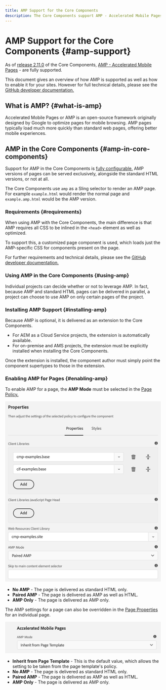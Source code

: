 ```yaml
---
title: AMP Support for the Core Components
description: The Core Components support AMP - Accelerated Mobile Pages
---
```


# AMP Support for the Core Components {#amp-support}

As of [release 2.11.0](/help/versions.md) of the Core Components, [AMP - Accelerated Mobile Pages](https://developers.google.com/amp) - are fully supported.

This document gives an overview of how AMP is supported as well as how to enable it for your sites. However for full technical details, please see the [GitHub developer documentation.](https://github.com/adobe/aem-core-wcm-components/tree/master/extensions/amp)

## What is AMP? {#what-is-amp}

Accelerated Mobile Pages or AMP is an open-source framework originally designed by Google to optimize pages for mobile browsing. AMP pages typically load much more quickly than standard web pages, offering better mobile experiences.

## AMP in the Core Components {#amp-in-core-components}

Support for AMP in the Core Components is [fully configurable.](#enabling-amp) AMP versions of pages can be served exclusively, alongside the standard HTML versions, or not at all.

The Core Components use `amp` as a Sling selector to render an AMP page. For example `example.html` would render the normal page and `example.amp.html` would be the AMP version.

### Requirements {#requirements}

When using AMP with the Core Components, the main difference is that AMP requires all CSS to be inlined in the `<head>` element as well as optimized.

To support this, a customized page component is used, which loads just the AMP-specific CSS for components present on the page.

For further requirements and technical details, please see the [GitHub developer documentation.](https://github.com/adobe/aem-core-wcm-components/tree/master/extensions/amp)

### Using AMP in the Core Components {#using-amp}

Individual projects can decide whether or not to leverage AMP. In fact, because AMP and standard HTML pages can be delivered in parallel, a project can choose to use AMP on only certain pages of the project.

### Installing AMP Support {#installing-amp}

Because AMP is optional, it is delivered as an extension to the Core Components.

* For AEM as a Cloud Service projects, the extension is automatically available.
* For on-premise and AMS projects, the extension must be explicitly installed when installing the Core Components.

Once the extension is installed, the component author must simply point the component supertypes to those in the extension.

### Enabling AMP for Pages {#enabling-amp}

To enable AMP for a page, the **AMP Mode** must be selected in the [Page Policy.](https://docs.adobe.com/content/help/en/experience-manager-65/authoring/siteandpage/templates.html#editingatemplatepagepolicies)

![AMP Page Policy options](/help/assets/amp-policy.png)

* **No AMP** - The page is delivered as standard HTML only.
* **Paired AMP** - The page is delivered as AMP as well as HTML.
* **AMP Only** - The page is delivered as AMP only.

The AMP settings for a page can also be overridden in the [Page Properties](https://docs.adobe.com/content/help/en/experience-manager-65/authoring/authoring/editing-page-properties.html) for an individual page.

![AMP Page Properties](/help/assets/amp-page-properties.png)

* **Inherit from Page Template** - This is the default value, which allows the setting to be taken from the page template's policy.
* **No AMP** - The page is delivered as standard HTML only.
* **Paired AMP** - The page is delivered as AMP as well as HTML.
* **AMP Only** - The page is delivered as AMP only.
